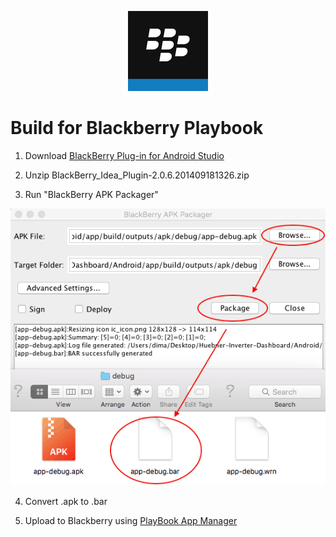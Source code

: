 <p align="center"><img src="img/icon.png?raw=true"></p>

# Build for Blackberry Playbook

1) Download [BlackBerry Plug-in for Android Studio](https://developer.blackberry.com/android/tools/)

2) Unzip BlackBerry_Idea_Plugin-2.0.6.201409181326.zip

3) Run "BlackBerry APK Packager"

![Screenshot](img/apk2bar.png?raw=true)

4) Convert .apk to .bar

5) Upload to Blackberry using [PlayBook App Manager](https://www.gridbook.org/pb-app-mgr/)